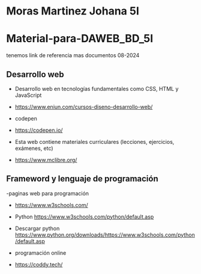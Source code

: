 # Moras Martinez Johana 5I 
# Material-para-DAWEB_BD_5I
tenemos link de referencia mas documentos 08-2024
 
## Desarrollo web 
- Desarrollo web en tecnologías fundamentales como CSS, HTML y JavaScript
- https://www.eniun.com/cursos-diseno-desarrollo-web/

- codepen
- https://codepen.io/

- Esta web contiene materiales curriculares (lecciones, ejercicios, exámenes, etc)
- https://www.mclibre.org/

## Frameword y lenguaje de programación
-paginas web para programación
- https://www.w3schools.com/
- Python https://www.w3schools.com/python/default.asp
- Descargar python https://www.python.org/downloads/https://www.w3schools.com/python/default.asp

- programación online
- https://coddy.tech/
